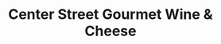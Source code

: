 ---
title: "Center Street Gourmet Wine & Cheese"
url: /manassas/center-street-gourmet-wine-and-cheese/
shop: alcohol
---